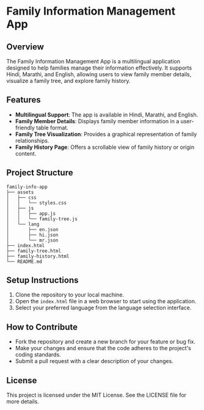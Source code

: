# Family Information Management App

## Overview
The Family Information Management App is a multilingual application designed to help families manage their information effectively. It supports Hindi, Marathi, and English, allowing users to view family member details, visualize a family tree, and explore family history.

## Features
- **Multilingual Support**: The app is available in Hindi, Marathi, and English.
- **Family Member Details**: Displays family member information in a user-friendly table format.
- **Family Tree Visualization**: Provides a graphical representation of family relationships.
- **Family History Page**: Offers a scrollable view of family history or origin content.

## Project Structure
```
family-info-app
├── assets
│   ├── css
│   │   └── styles.css
│   ├── js
│   │   ├── app.js
│   │   └── family-tree.js
│   └── lang
│       ├── en.json
│       ├── hi.json
│       └── mr.json
├── index.html
├── family-tree.html
├── family-history.html
└── README.md
```

## Setup Instructions
1. Clone the repository to your local machine.
2. Open the `index.html` file in a web browser to start using the application.
3. Select your preferred language from the language selection interface.

## How to Contribute
- Fork the repository and create a new branch for your feature or bug fix.
- Make your changes and ensure that the code adheres to the project's coding standards.
- Submit a pull request with a clear description of your changes.

## License
This project is licensed under the MIT License. See the LICENSE file for more details.